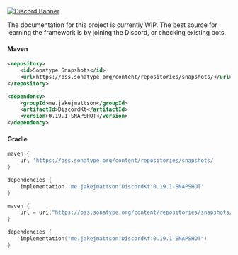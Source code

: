 <a href="https://discord.gg/REZVVjA">
    <img alt="Discord Banner" src="https://discordapp.com/api/guilds/453208597082406912/widget.png?style=banner2"/>
</a>

The documentation for this project is currently WIP. 
The best source for learning the framework is by joining the Discord, or checking existing bots.

#### Maven
```xml
<repository>
    <id>Sonatype Snapshots</id>
    <url>https://oss.sonatype.org/content/repositories/snapshots/</url>
</repository>

<dependency>
    <groupId>me.jakejmattson</groupId>
    <artifactId>DiscordKt</artifactId>
    <version>0.19.1-SNAPSHOT</version>
</dependency>
```

#### Gradle
```groovy
maven {
    url 'https://oss.sonatype.org/content/repositories/snapshots/'
}

dependencies {
    implementation 'me.jakejmattson:DiscordKt:0.19.1-SNAPSHOT'
}
```
```kotlin
maven {
    url = uri("https://oss.sonatype.org/content/repositories/snapshots/")
}

dependencies {
    implementation("me.jakejmattson:DiscordKt:0.19.1-SNAPSHOT")
}
```